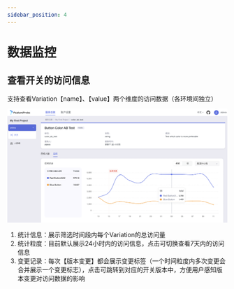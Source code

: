 ```yaml
---
sidebar_position: 4
---
```


# 数据监控

## 查看开关的访问信息
支持查看Variation【name】、【value】两个维度的访问数据（各环境间独立）

![evaluations screenshot](/evaluations_zh.png)

1. 统计信息：展示筛选时间段内每个Variation的总访问量
2. 统计粒度：目前默认展示24小时内的访问信息，点击可切换查看7天内的访问信息
3. 变更记录：每次【版本变更】都会展示变更标签（一个时间粒度内多次变更会合并展示一个变更标志），点击可跳转到对应的开关版本中，方便用户感知版本变更对访问数据的影响


